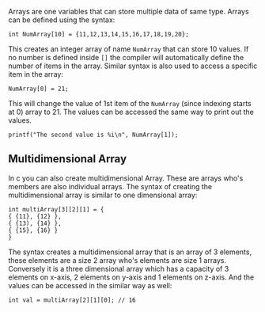 Arrays are one variables that can store multiple data of same type. Arrays can be defined using the syntax:
```
int NumArray[10] = {11,12,13,14,15,16,17,18,19,20};
```
This creates an integer array of name `NumArray` that can store 10 values. If no number is defined inside `[]` the compiler will automatically define the number of items in the array.
Similar syntax is also used to access a specific item in the array:
```
NumArray[0] = 21;
```
This will change the value of 1st item of the `NumArray` (since indexing starts at 0) array to 21. The values can be accessed the same way to print out the values.
```
printf("The second value is %i\n", NumArray[1]);
```
## Multidimensional Array
In c you can also create multidimensional Array. These are arrays who's members are also individual arrays. The syntax of creating the multidimensional array is similar to one dimensional array:
```
int multiArray[3][2][1] = {
{ {11}, {12} }, 
{ {13), {14} }, 
{ {15}, {16} }
}
```
The syntax creates a multidimensional array that is an array of 3 elements, these elements are a size 2 array who's elements are size 1 arrays. Conversely it is a three dimensional array which has a capacity of 3 elements on x-axis, 2 elements on y-axis and 1 elements on z-axis.
And the values can be accessed in the similar way as well:
```
int val = multiArray[2][1][0]; // 16
```
